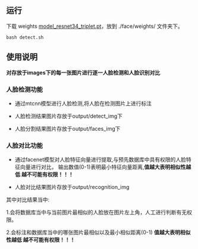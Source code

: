 ## 运行

下载 weights [model_resnet34_triplet.pt](https://drive.google.com/file/d/1mx8-YZpGnBw3nAEC_MBtGs8j94AskDBB/view)，放到 ./face/weights/ 文件夹下。
```
bash detect.sh
```
## 使用说明
**对存放于images下的每一张图片进行逐一人脸检测和人脸识别对比**

### 人脸检测功能

- 通过mtcnn模型进行人脸检测,将人脸在检测图片上进行标注

- 人脸检测结果图片存放于output/detect_img下

- 人脸分割结果图片存放于output/faces_img下

### 人脸对比功能

- 通过facenet模型对人脸特征向量进行提取,与预先数据库中具有权限的人脸特征向量进行对比，
输出数值(0-1)表明最小特征向量距离,**值越大表明相似性越低 越不可能有权限！！！**

- 人脸对比结果图片存放于output/recognition_img

其中对比结果当中:

1.会将数据库当中与当前图片最相似的人脸放在图片左上角，人工进行判断有无权限。

2.会标注和数据库当中的哪张图片最相似以及最小相似距离(0-1) **值越大表明相似性越低 越不可能有权限！！！**
